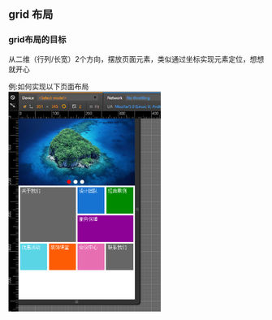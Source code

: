## grid 布局

### grid布局的目标

从二维（行列/长宽）2个方向，摆放页面元素，类似通过坐标实现元素定位，想想就开心

例:如何实现以下页面布局 <br/>
<img src="./imgs/demo-01.png" width="300">
